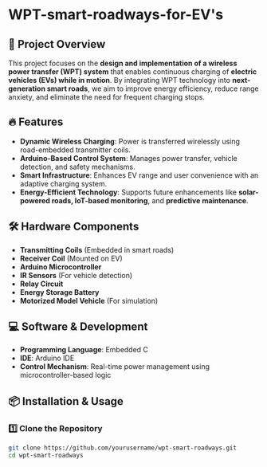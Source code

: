 # WPT-smart-roadways-for-EV's

## 🚗 Project Overview
This project focuses on the **design and implementation of a wireless power transfer (WPT) system** that enables continuous charging of **electric vehicles (EVs) while in motion**. By integrating WPT technology into **next-generation smart roads**, we aim to improve energy efficiency, reduce range anxiety, and eliminate the need for frequent charging stops.

## 🔥 Features
- **Dynamic Wireless Charging**: Power is transferred wirelessly using road-embedded transmitter coils.
- **Arduino-Based Control System**: Manages power transfer, vehicle detection, and safety mechanisms.
- **Smart Infrastructure**: Enhances EV range and user convenience with an adaptive charging system.
- **Energy-Efficient Technology**: Supports future enhancements like **solar-powered roads, IoT-based monitoring**, and **predictive maintenance**.

## 🛠 Hardware Components
- **Transmitting Coils** (Embedded in smart roads)
- **Receiver Coil** (Mounted on EV)
- **Arduino Microcontroller**
- **IR Sensors** (For vehicle detection)
- **Relay Circuit**
- **Energy Storage Battery**
- **Motorized Model Vehicle** (For simulation)

## 💻 Software & Development
- **Programming Language**: Embedded C
- **IDE**: Arduino IDE
- **Control Mechanism**: Real-time power management using microcontroller-based logic

## 📦 Installation & Usage
### 1️⃣ Clone the Repository
```sh
git clone https://github.com/yourusername/wpt-smart-roadways.git
cd wpt-smart-roadways

